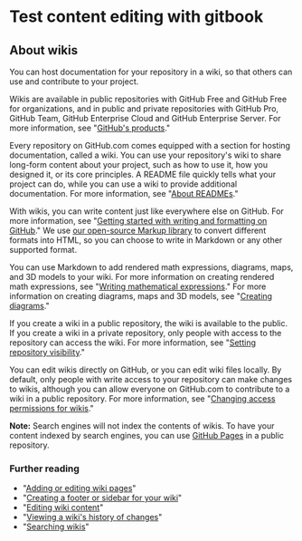 # Test content editing with gitbook

## About wikis

You can host documentation for your repository in a wiki, so that others can use and contribute to your project.

Wikis are available in public repositories with GitHub Free and GitHub Free for organizations, and in public and private repositories with GitHub Pro, GitHub Team, GitHub Enterprise Cloud and GitHub Enterprise Server. For more information, see "[GitHub's products](https://docs.github.com/en/get-started/learning-about-github/githubs-products)."

Every repository on GitHub.com comes equipped with a section for hosting documentation, called a wiki. You can use your repository's wiki to share long-form content about your project, such as how to use it, how you designed it, or its core principles. A README file quickly tells what your project can do, while you can use a wiki to provide additional documentation. For more information, see "[About READMEs](https://docs.github.com/en/articles/about-readmes)."

With wikis, you can write content just like everywhere else on GitHub. For more information, see "[Getting started with writing and formatting on GitHub](https://docs.github.com/en/articles/getting-started-with-writing-and-formatting-on-github)." We use [our open-source Markup library](https://github.com/github/markup) to convert different formats into HTML, so you can choose to write in Markdown or any other supported format.

You can use Markdown to add rendered math expressions, diagrams, maps, and 3D models to your wiki. For more information on creating rendered math expressions, see "[Writing mathematical expressions](https://docs.github.com/en/get-started/writing-on-github/working-with-advanced-formatting/writing-mathematical-expressions)." For more information on creating diagrams, maps and 3D models, see "[Creating diagrams](https://docs.github.com/en/get-started/writing-on-github/working-with-advanced-formatting/creating-diagrams)."

If you create a wiki in a public repository, the wiki is available to the public. If you create a wiki in a private repository, only people with access to the repository can access the wiki. For more information, see "[Setting repository visibility](https://docs.github.com/en/articles/setting-repository-visibility)."

You can edit wikis directly on GitHub, or you can edit wiki files locally. By default, only people with write access to your repository can make changes to wikis, although you can allow everyone on GitHub.com to contribute to a wiki in a public repository. For more information, see "[Changing access permissions for wikis](https://docs.github.com/en/communities/documenting-your-project-with-wikis/changing-access-permissions-for-wikis)."

**Note:** Search engines will not index the contents of wikis. To have your content indexed by search engines, you can use [GitHub Pages](https://docs.github.com/en/pages) in a public repository.

### Further reading <a href="#further-reading" id="further-reading"></a>

* "[Adding or editing wiki pages](https://docs.github.com/en/communities/documenting-your-project-with-wikis/adding-or-editing-wiki-pages)"
* "[Creating a footer or sidebar for your wiki](https://docs.github.com/en/communities/documenting-your-project-with-wikis/creating-a-footer-or-sidebar-for-your-wiki)"
* "[Editing wiki content](https://docs.github.com/en/communities/documenting-your-project-with-wikis/editing-wiki-content)"
* "[Viewing a wiki's history of changes](https://docs.github.com/en/articles/viewing-a-wiki-s-history-of-changes)"
* "[Searching wikis](https://docs.github.com/en/search-github/searching-on-github/searching-wikis)"
